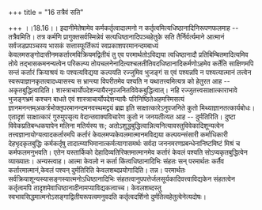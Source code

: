 +++
title = "16 तत्रैवं सति"

+++
।।18.16।। इदानीमेतेषामेव कर्मकर्तृत्वादात्मनो न
कर्तृत्वमित्यधिष्ठानादिनिरूपणफलमाह -- तत्रैवमिति। तत्र कर्मणि
प्रागुक्तसर्वस्मिन्नेवं सत्यधिष्ठानादिपञ्चहेतुके सति तैर्निर्वर्त्यमाने
आत्मानं सर्वजडप्रपञ्चस्य भासकं सत्तास्फूर्तिरूपं
स्वप्रकाशपरमानन्दमबाध्यं केवलमसङ्गोदासीनमकर्तारमविक्रियमद्वितीयं तु एव
परमार्थतोऽविद्यया त्वधिष्ठानादौ प्रतिबिम्बितमादित्यमिव तोये
तद्भासकमनन्यत्वेन परिकल्प्य
तोयचलनेनादित्यश्चलतीतिवदधिष्ठानादिकर्मणोऽहमेव कर्तेति साक्षिणमपि सन्तं
कर्तारं क्रियाश्रयं यः पश्यत्यविद्यया कल्पयति रज्जुमिव भुजङ्गं स एवं
पश्यन्नपि न पश्यत्यात्मानं तत्त्वेन स्वरूपाज्ञानकृतत्वादध्यासस्य स
भ्रान्त्या विपरीतमेव पश्यति न यथातत्त्वमित्यत्र को हेतुरत आह --
अकृतबुद्धित्वादिति। शास्त्राचार्योपदेशन्यायैरनुपजनितविवेकबुद्धित्वात्।
नहि रज्जुतत्त्वसाक्षात्काराभावे भुजङ्गभ्रमं कश्चन बाधते एवं
शास्त्राचार्योपदेशन्यायैः परिनिष्ठितेअहमस्मिसत्यं
ज्ञानमनन्तम्अकर्त्रभोक्तृपरमानन्दमनवस्थमद्वयं ब्रह्म इति
साक्षात्कारेऽनुपजनिते कुतो मिथ्याज्ञानतत्कार्यबोधः। एतादृशं साक्षात्कारं
गुरुमुपसृत्य वेदान्तवाक्यविचारेण कुतो न जनयतीत्यत आह -- दुर्मतिरिति।
दुष्टा विवेकप्रतिबन्धकपापेन मलिना मतिर्यस्य सः;
अतोऽशुद्धबुद्धित्वान्नित्यनित्यावस्तुविवेकादिशून्यत्वेन
तत्त्वज्ञानायोग्यत्वादकर्तारमपि कर्तारं केवलमप्यकेवलमात्मानमविद्यया
कल्पयन्संसारी कर्माधिकारी देहभृदकृतबुद्धिः कर्मकर्तृषु
तादात्म्याभिमानात्कर्मत्यागासमर्थः सर्वदा जननमरणप्रबन्धेनानिष्टमिष्टं
मिश्रं च कर्मफलमनुभवति। एतेन यस्तार्किको देहादिव्यतिरिक्तमात्मानमेव
कर्तारं केवलं पश्यति सोऽप्यकृतबुद्धित्वेन व्याख्यातः। अन्यस्त्वाह। आत्मा
केवलो न कर्ता किंत्वधिष्ठानादिभिः संहतः सन् परमार्थतः कर्तैव
कर्तारमात्मानं,केवलं पश्यन् दुर्मतिरिति केवलशब्दप्रयोगादिति। तन्न।
परमार्थतः सर्वक्रियाशून्यस्यासङ्गस्यात्मनोऽधिष्ठानादिभिः
संहतत्वानुपपत्तेर्जलसूर्यकादिवत्त्वाविद्यकेन संहतत्वेन कर्तृत्वमपि
तादृशमेवाधिष्ठानादीनामप्याविद्यकत्वाच्च। केवलशब्दस्तु
स्वभावसिद्धमात्मनोऽसङ्गाद्वितीयरूपत्वमनुवदति कर्तृत्वदर्शिनो
दुर्मतित्वहेतुत्वेनेत्यदोषः।
